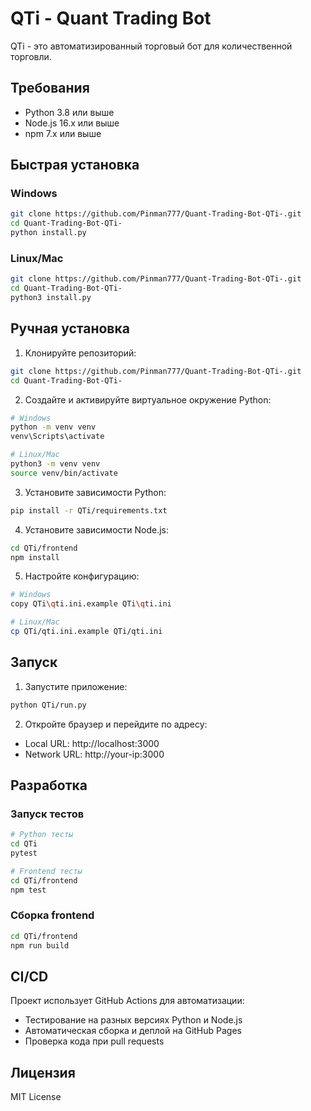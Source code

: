 # QTi - Quant Trading Bot

QTi - это автоматизированный торговый бот для количественной торговли.

## Требования

- Python 3.8 или выше
- Node.js 16.x или выше
- npm 7.x или выше

## Быстрая установка

### Windows
```bash
git clone https://github.com/Pinman777/Quant-Trading-Bot-QTi-.git
cd Quant-Trading-Bot-QTi-
python install.py
```

### Linux/Mac
```bash
git clone https://github.com/Pinman777/Quant-Trading-Bot-QTi-.git
cd Quant-Trading-Bot-QTi-
python3 install.py
```

## Ручная установка

1. Клонируйте репозиторий:
```bash
git clone https://github.com/Pinman777/Quant-Trading-Bot-QTi-.git
cd Quant-Trading-Bot-QTi-
```

2. Создайте и активируйте виртуальное окружение Python:
```bash
# Windows
python -m venv venv
venv\Scripts\activate

# Linux/Mac
python3 -m venv venv
source venv/bin/activate
```

3. Установите зависимости Python:
```bash
pip install -r QTi/requirements.txt
```

4. Установите зависимости Node.js:
```bash
cd QTi/frontend
npm install
```

5. Настройте конфигурацию:
```bash
# Windows
copy QTi\qti.ini.example QTi\qti.ini

# Linux/Mac
cp QTi/qti.ini.example QTi/qti.ini
```

## Запуск

1. Запустите приложение:
```bash
python QTi/run.py
```

2. Откройте браузер и перейдите по адресу:
- Local URL: http://localhost:3000
- Network URL: http://your-ip:3000

## Разработка

### Запуск тестов
```bash
# Python тесты
cd QTi
pytest

# Frontend тесты
cd QTi/frontend
npm test
```

### Сборка frontend
```bash
cd QTi/frontend
npm run build
```

## CI/CD

Проект использует GitHub Actions для автоматизации:
- Тестирование на разных версиях Python и Node.js
- Автоматическая сборка и деплой на GitHub Pages
- Проверка кода при pull requests

## Лицензия

MIT License 
